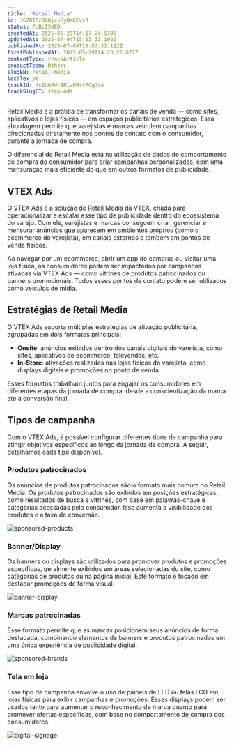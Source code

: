 ```yaml
---
title: 'Retail Media'
id: 36ZHI8z0VQjcu5yHeGEvv3
status: PUBLISHED
createdAt: 2025-05-29T14:17:24.579Z
updatedAt: 2025-07-04T15:53:33.192Z
publishedAt: 2025-07-04T15:53:33.192Z
firstPublishedAt: 2025-05-29T14:23:22.627Z
contentType: trackArticle
productTeam: Others
slugEN: retail-media
locale: pt
trackId: 4sZoGHUrBNlaPMrtPCqGvA
trackSlugPT: vtex-ads
---
```


Retail Media é a prática de transformar os canais de venda — como sites, aplicativos e lojas físicas — em espaços publicitários estratégicos. Essa abordagem permite que varejistas e marcas veiculem campanhas direcionadas diretamente nos pontos de contato com o consumidor, durante a jornada de compra.

O diferencial do Retail Media está na utilização de dados de comportamento de compra do consumidor para criar campanhas personalizadas, com uma mensuração mais eficiente do que em outros formatos de publicidade.

## VTEX Ads

O VTEX Ads é a solução de Retail Media da VTEX, criada para operacionalizar e escalar esse tipo de publicidade dentro do ecossistema do varejo. Com ele, varejistas e marcas conseguem criar, gerenciar e mensurar anúncios que aparecem em ambientes próprios (como o ecommerce do varejista), em canais externos e também em pontos de venda físicos.

Ao navegar por um ecommerce, abrir um app de compras ou visitar uma loja física, os consumidores podem ser impactados por campanhas ativadas via VTEX Ads — como vitrines de produtos patrocinados ou banners promocionais. Todos esses pontos de contato podem ser utilizados como veículos de mídia.

## Estratégias de Retail Media

O VTEX Ads suporta múltiplas estratégias de ativação publicitária, agrupadas em dois formatos principais:

* **Onsite**: anúncios exibidos dentro dos canais digitais do varejista, como sites, aplicativos de ecommerce, televendas, etc.  
* **In-Store**: ativações realizadas nas lojas físicas do varejista, como displays digitais e promoções no ponto de venda.

Esses formatos trabalham juntos para engajar os consumidores em diferentes etapas da jornada de compra, desde a conscientização da marca até a conversão final.

## Tipos de campanha

Com o VTEX Ads, é possível configurar diferentes tipos de campanha para atingir objetivos específicos ao longo da jornada de compra. A seguir, detalhamos cada tipo disponível.

### Produtos patrocinados

Os anúncios de produtos patrocinados são o formato mais comum no Retail Media. Os produtos patrocinados são exibidos em posições estratégicas, como resultados de busca e vitrines, com base em palavras-chave e categorias acessadas pelo consumidor. Isso aumenta a visibilidade dos produtos e a taxa de conversão.

![sponsored-products](https://images.ctfassets.net/alneenqid6w5/5XOoqGk9bYhRhjkNqEtFa8/22be2a907dc02e6ef7f1b9e4f1a26140/image2.png)

### Banner/Display

Os banners ou displays são utilizados para promover produtos e promoções específicas, geralmente exibidos em áreas selecionadas do site, como categorias de produtos ou na página inicial. Este formato é focado em destacar promoções de forma visual.

![banner-display](https://images.ctfassets.net/alneenqid6w5/2iruGcyoNWvL6mlFTVYhD2/920c67898c2f33d144ea8f21ed6f38db/image4.png)

### Marcas patrocinadas

Esse formato permite que as marcas posicionem seus anúncios de forma destacada, combinando elementos de banners e produtos patrocinados em uma única experiência de publicidade digital.

![sponsored-brands](https://images.ctfassets.net/alneenqid6w5/5fC7TIDcTHiqKaKIoJURaL/b509474d5847b3c57edd4ba40f37f5f8/image3.png)

### Tela em loja

Esse tipo de campanha envolve o uso de painéis de LED ou telas LCD em lojas físicas para exibir campanhas e promoções. Esses displays podem ser usados tanto para aumentar o reconhecimento de marca quanto para promover ofertas específicas, com base no comportamento de compra dos consumidores.

![digital-signage](https://images.ctfassets.net/alneenqid6w5/79kodZpNkRAvIaNDGphZmW/b9ae599f84fd823667d473bfe659e250/image1.png)
